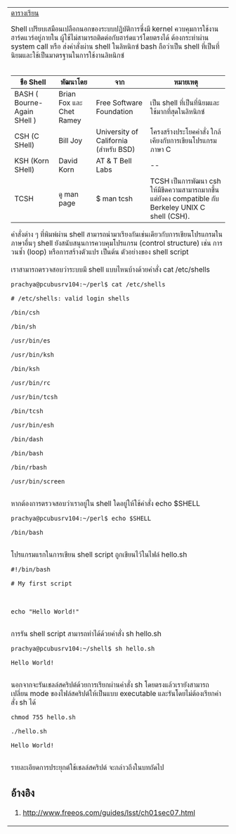 <table width='500'>
<td>
<a href='https://code.google.com/p/system-programming-cs3402-at-crma/wiki/CourseSchedule2555_2#ตารางเรียน_๒๕๕๕/๒'>ตารางเรียน</a>

Shell เปรียบเสมือนเปลือกนอกของระบบปฏิบัติการซึ่งมี kernel ควบคุมการใช้งานฮาร์ดแวร์อยู่ภายใน ผู้ใช้ไม่สามารถติดต่อกับฮาร์ดแวร์โดยตรงได้ ต้องกระทำผ่าน system call หรือ ส่งคำสั่งผ่าน shell ในลิหนิกซ์ bash ถือว่าเป็น shell ที่เป็นที่นิยมและใช้เป็นมาตรฐานในการใช้งานลิหนิกซ์<br>
<br>
<table><thead><th>ชือ Shell</th><th>พัฒนาโดย</th><th>จาก</th><th>หมายเหตุ</th></thead><tbody>
<tr><td>BASH ( Bourne-Again SHell )</td><td>	Brian Fox และ Chet Ramey</td><td>Free Software Foundation</td><td>เป็น shell ที่เป็นที่นิยมและใช้มากที่สุดในลิหนิกซ์</td></tr>
<tr><td>CSH (C SHell)</td><td> Bill Joy</td><td>	University of California (สำหรับ BSD)</td><td>โครงสร้างประโยคคำสั่ง ใกล้เคียงกับการเขียนโปรแกรมภาษา C </td></tr>
<tr><td>KSH (Korn SHell)</td><td> David Korn</td><td> AT & T Bell Labs</td><td>--      </td></tr>
<tr><td>TCSH     </td><td>	ดู man page</td><td> $ man tcsh</td><td>TCSH เป็นการพัฒนา csh ให้มีขีดความสามารถมากขึ้นแต่ยังคง  compatible กับ Berkeley UNIX C shell (CSH).</td></tr></tbody></table>

คำสั่งต่าง ๆ ที่พิมพ์ผ่าน shell สามารถนำมาเรียงกันเช่นเดียวกับการเขียนโปรแกรมในภาษาอื่นๆ shell ยังสนับสนุนการควบคุมโปรแกรม (control structure) เช่น การวนซ้ำ (loop) หรือการสร้างตัวแปร เป็นต้น  ตัวอย่างของ shell script<br>
<br>
เราสามารถตรวจสอบว่าระบบมี shell แบบไหนบ้างด้วยคำสั่ง cat /etc/shells<br>
<pre><code>prachya@pcubusrv104:~/perl$ cat /etc/shells<br>
# /etc/shells: valid login shells<br>
/bin/csh<br>
/bin/sh<br>
/usr/bin/es<br>
/usr/bin/ksh<br>
/bin/ksh<br>
/usr/bin/rc<br>
/usr/bin/tcsh<br>
/bin/tcsh<br>
/usr/bin/esh<br>
/bin/dash<br>
/bin/bash<br>
/bin/rbash<br>
/usr/bin/screen<br>
</code></pre>

หากต้องการตรวจสอบว่าเราอยู่ใน shell ใดอยู่ให้ใช้คำสั่ง echo $SHELL<br>
<pre><code>prachya@pcubusrv104:~/perl$ echo $SHELL<br>
/bin/bash<br>
</code></pre>

โปรแกรมแรกในการเขียน shell script ถูกเขียนไว้ในไฟล์ hello.sh<br>
<pre><code>#!/bin/bash<br>
# My first script<br>
<br>
echo "Hello World!"<br>
</code></pre>

การรัน shell script สามารถทำได้ด้วยคำสั่ง sh hello.sh<br>
<pre><code>prachya@pcubusrv104:~/shell$ sh hello.sh<br>
Hello World!<br>
</code></pre>

นอกจากจะรันเชลล์สคริปต์ด้วยการเรียกผ่านคำสั่ง sh โดยตรงแล้วเรายังสามารถเปลี่ยน mode ของไฟล์สคริปต์ให้เป็นแบบ executable และรันโดยไม่ต้องเรียกคำสั่ง sh ได้<br>
<pre><code>chmod 755 hello.sh<br>
./hello.sh<br>
Hello World!<br>
</code></pre>

รายละเอียดการประยุกต์ใช้เชลล์สคริปต์ จะกล่าวถึงในบทถัดไป<br>
<h2>อ้างอิง</h2>
<ol><li><a href='http://www.freeos.com/guides/lsst/ch01sec07.html'>http://www.freeos.com/guides/lsst/ch01sec07.html</a>